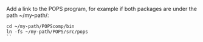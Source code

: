 Add a link to the POPS program,
for example if both packages are under the path ~/my-path/:
```
cd ~/my-path/POPScomp/bin
ln -fs ~/my-path/POPS/src/pops
``


